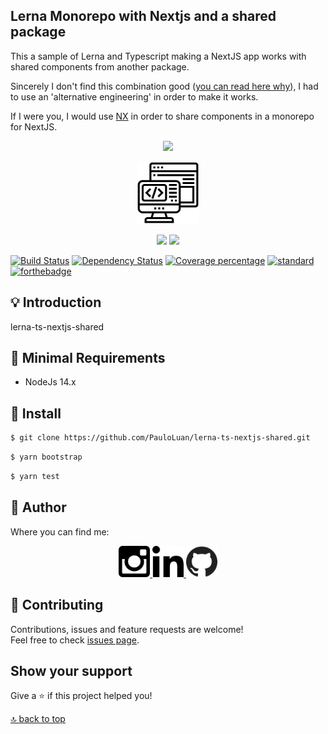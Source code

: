 ## Lerna Monorepo with Nextjs and a shared package

This a sample of Lerna and Typescript making a NextJS app works with shared components from another package.

Sincerely I don't find this combination good ([you can read here why](https://github.com/martpie/next-transpile-modules#i-have-trouble-making-it-work-with-lerna)), I had to use an 'alternative engineering' in order to make it works.

If I were you, I would use [NX](https://nx.dev/latest/react/guides/nextjs) in order to share components in a monorepo for NextJS.

<span id="top"></span>

<p align="center">
  <img src="#"/>
</p>

<p align="center">
    <a href="#"><img src="https://github.com/pauloluan/assets/blob/master/back.png?raw=true" width="100"></a>
</p>

<p align="center">
  <a href="https://pt-br.reactjs.org/"><img src="https://img.shields.io/badge/ReactJS-17.x-blue?style=for-the-badge"></a>
  <a href="https://nodejs.org/en/"><img src="https://img.shields.io/badge/Node-14.x-green?style=for-the-badge"></a>
</p>

[![Build Status][travis-image]][travis-url] [![Dependency Status][daviddm-image]][daviddm-url] [![Coverage percentage][coveralls-image]][coveralls-url] [![standard][standard-image]][standard-url] [![forthebadge][60time-image]][60time-url]

[travis-image]: https://img.shields.io/travis/pauloluan/assets/master.svg?style=for-the-badge
[travis-url]: https://travis-ci.com/pauloluan/assets
[daviddm-image]: https://img.shields.io/david/pauloluan/assets.svg?style=for-the-badge
[daviddm-url]: https://david-dm.org/pauloluan/assets
[coveralls-image]: http://img.shields.io/coveralls/pauloluan/assets/master.svg?style=for-the-badge
[coveralls-url]: https://coveralls.io/github/pauloluan/assets?branch=master
[standard-image]: https://img.shields.io/badge/code%20style-standard-brightgreen.svg?style=for-the-badge
[standard-url]: http://npm.im/standard
[60time-image]: https://forthebadge.com/images/badges/60-percent-of-the-time-works-every-time.svg
[60time-url]: https://forthebadge.com

## 💡 Introduction

lerna-ts-nextjs-shared

## 📝 Minimal Requirements

- NodeJs 14.x

## 🚀 Install

```sh
$ git clone https://github.com/PauloLuan/lerna-ts-nextjs-shared.git
```

```sh
$ yarn bootstrap
```

```sh
$ yarn test
```

## 👤 Author

Where you can find me:

<p align="center">
  <a href="http://bit.ly/reativa-insta">
    <img src="https://github.com/pauloluan/assets/blob/master/insta.png" width="50"  alt="Follow me on Instagram" />
  </a>
  <a href="https://bit.ly/pauloluan/">
    <img src="https://github.com/pauloluan/assets/blob/master/linkedin.png?raw=true" width="50" alt="Follow me on Linkedin" />
  </a>
  <a href="https://github.com/pauloluan">
    <img src="https://github.com/pauloluan/assets/blob/master/github.png?raw=true" width="50"  alt="Follow me on Github" />
  </a>
</p>

## 🤝 Contributing

Contributions, issues and feature requests are welcome!<br />Feel free to check [issues page](https://github.com/pauloluan/lerna-ts-nextjs-shared/issues).

## Show your support

Give a ⭐️ if this project helped you!

[🔝 back to top](#top)
